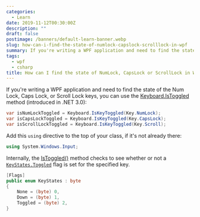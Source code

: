 ```yaml
---
categories:
  - Learn
date: 2019-11-12T00:30:00Z
description: ""
draft: false
postimage: /banners/default-learn-banner.webp
slug: how-can-i-find-the-state-of-numlock-capslock-scrolllock-in-wpf
summary: If you're writing a WPF application and need to find the state of the Num Lock, Caps Lock, or Scroll Lock keys, you're in luck - there's a method for that.
tags:
  - wpf
  - csharp
title: How can I find the state of NumLock, CapsLock or ScrollLock in WPF?
---
```

If you're writing a WPF application and need to find the state of the Num Lock, Caps Lock, or Scroll Lock keys, you can use the [Keyboard.IsToggled](https://msdn.microsoft.com/en-us/library/system.windows.input.keyboard.iskeytoggled\(v=vs.110\).aspx) method (introduced in .NET 3.0):

```csharp
var isNumLockToggled = Keyboard.IsKeyToggled(Key.NumLock);
var isCapsLockToggled = Keyboard.IsKeyToggled(Key.CapsLock);
var isScrollLockToggled = Keyboard.IsKeyToggled(Key.Scroll);
```

Add this `using` directive to the top of your class, if it's not already there:

```csharp
using System.Windows.Input;
```

Internally, the [IsToggled()](http://referencesource.microsoft.com/#PresentationCore/Core/CSharp/System/Windows/Input/Keyboard.cs,22f8500adfc561fb) method checks to see whether or not a [`KeyStates.Toggled`](http://referencesource.microsoft.com/#PresentationCore/Core/CSharp/System/Windows/Input/KeyStates.cs,78ceabc4eeaa31fc) flag is set for the specified key.

```csharp
[Flags]
public enum KeyStates : byte
{
    None = (byte) 0,
    Down = (byte) 1,
    Toggled = (byte) 2,
}
```
